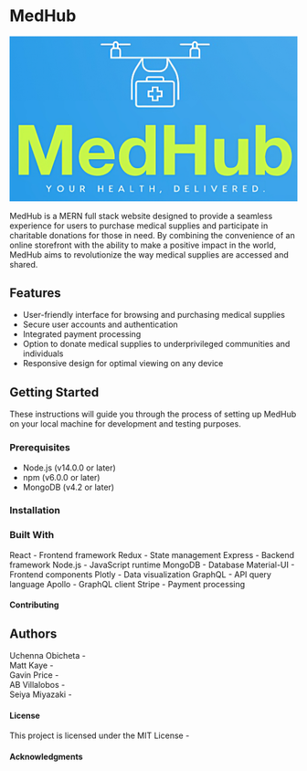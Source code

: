 # MedHub
![MedHub company logo](./client/public/images/MedHub.png)

MedHub is a MERN full stack website designed to provide a seamless experience for users to purchase medical supplies and participate in charitable donations for those in need. By combining the convenience of an online storefront with the ability to make a positive impact in the world, MedHub aims to revolutionize the way medical supplies are accessed and shared.

## Features
- User-friendly interface for browsing and purchasing medical supplies
- Secure user accounts and authentication
- Integrated payment processing
- Option to donate medical supplies to underprivileged communities and individuals
- Responsive design for optimal viewing on any device

## Getting Started
These instructions will guide you through the process of setting up MedHub on your local machine for development and testing purposes.

### Prerequisites
- Node.js (v14.0.0 or later)
- npm (v6.0.0 or later)
- MongoDB (v4.2 or later)

### Installation


### Built With
React - Frontend framework
Redux - State management
Express - Backend framework
Node.js - JavaScript runtime
MongoDB - Database
Material-UI - Frontend components
Plotly - Data visualization
GraphQL - API query language
Apollo - GraphQL client
Stripe - Payment processing

#### Contributing


## Authors
Uchenna Obicheta - </br>
Matt Kaye -  </br>
Gavin Price - </br>
AB Villalobos - </br>
Seiya Miyazaki - </br>

#### License
This project is licensed under the MIT License -

#### Acknowledgments

